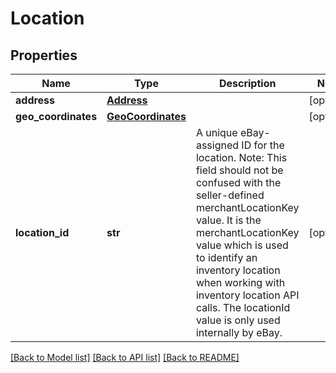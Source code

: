 # Location

## Properties
Name | Type | Description | Notes
------------ | ------------- | ------------- | -------------
**address** | [**Address**](Address.md) |  | [optional] 
**geo_coordinates** | [**GeoCoordinates**](GeoCoordinates.md) |  | [optional] 
**location_id** | **str** | A unique eBay-assigned ID for the location. Note: This field should not be confused with the seller-defined merchantLocationKey value. It is the merchantLocationKey value which is used to identify an inventory location when working with inventory location API calls. The locationId value is only used internally by eBay. | [optional] 

[[Back to Model list]](../README.md#documentation-for-models) [[Back to API list]](../README.md#documentation-for-api-endpoints) [[Back to README]](../README.md)


